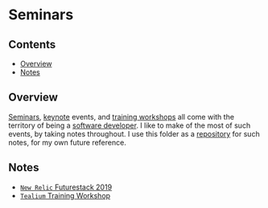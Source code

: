 # Seminars

## Contents
- [Overview](#overview)
- [Notes](#notes)

## Overview
[Seminars](https://en.wikipedia.org/wiki/Seminar), [keynote](https://en.wikipedia.org/wiki/Keynote) events, and [training workshops](https://en.wikipedia.org/wiki/Training_workshop) all come with the territory of being a [software developer](https://en.wikipedia.org/wiki/Programmer). I like to make of the most of such events, by taking notes throughout. I use this folder as a [repository](https://en.wikipedia.org/wiki/Content_repository) for such notes, for my own future reference.

## Notes
- [`New Relic` Futurestack 2019](https://github.com/efournier92/Notes/blob/master/Seminars/NewRelicFuturestack2019)
- [`Tealium` Training Workshop](https://github.com/efournier92/Notes/blob/master/Seminars/TealiumTrainingWorkshop2019/TealiumTrainingWorkshop2019.md)


